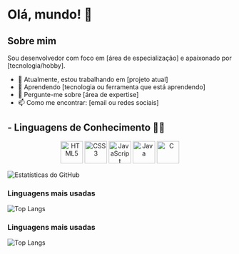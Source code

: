 # Olá, mundo! 👋

## Sobre mim
Sou desenvolvedor com foco em [área de especialização] e apaixonado por [tecnologia/hobby].

- 🔭 Atualmente, estou trabalhando em [projeto atual]
- 🌱 Aprendendo [tecnologia ou ferramenta que está aprendendo]
- 💬 Pergunte-me sobre [área de expertise]
- 📫 Como me encontrar: [email ou redes sociais]

## - Linguagens de Conhecimento 👨‍💻
  <div align="center">
  <img src="https://cdn.jsdelivr.net/gh/devicons/devicon/icons/html5/html5-original.svg" alt="HTML5" width="50" height="50"/>
  <img src="https://cdn.jsdelivr.net/gh/devicons/devicon/icons/css3/css3-original.svg" alt="CSS3" width="50" height="50"/>
  <img src="https://cdn.jsdelivr.net/gh/devicons/devicon/icons/javascript/javascript-original.svg" alt="JavaScript" width="50" height="50"/>
  <img src="https://cdn.jsdelivr.net/gh/devicons/devicon/icons/java/java-original.svg" alt="Java" width="50" height="50"/>
  <img src="https://cdn.jsdelivr.net/gh/devicons/devicon/icons/c/c-original.svg" alt="C" width="50" height="50"/>
</div>

![Estatísticas do GitHub](https://github-readme-stats.vercel.app/api?username=gabriele&show_icons=true&theme=radical)

### Linguagens mais usadas

![Top Langs](https://github-readme-stats.vercel.app/api/top-langs/?username=gabrielemaciel-github&layout=compact&theme=radical)

### Linguagens mais usadas

![Top Langs](https://github-readme-stats.vercel.app/api/top-langs/?username=seu-usuario-github&layout=compact&theme=radical)
